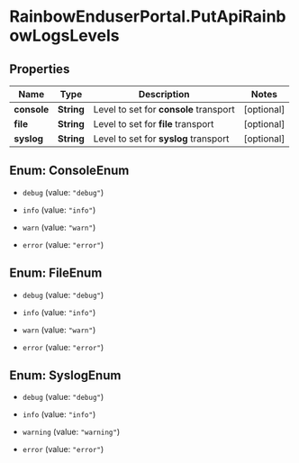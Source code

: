 # RainbowEnduserPortal.PutApiRainbowLogsLevels

## Properties

Name | Type | Description | Notes
------------ | ------------- | ------------- | -------------
**console** | **String** | Level to set for **console** transport | [optional] 
**file** | **String** | Level to set for **file** transport | [optional] 
**syslog** | **String** | Level to set for **syslog** transport | [optional] 



## Enum: ConsoleEnum


* `debug` (value: `"debug"`)

* `info` (value: `"info"`)

* `warn` (value: `"warn"`)

* `error` (value: `"error"`)





## Enum: FileEnum


* `debug` (value: `"debug"`)

* `info` (value: `"info"`)

* `warn` (value: `"warn"`)

* `error` (value: `"error"`)





## Enum: SyslogEnum


* `debug` (value: `"debug"`)

* `info` (value: `"info"`)

* `warning` (value: `"warning"`)

* `error` (value: `"error"`)




